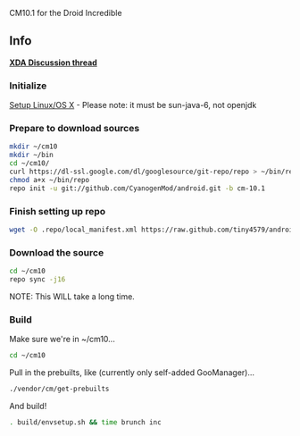 CM10.1 for the Droid Incredible

## Info
[**XDA Discussion thread**](http://forum.xda-developers.com/showthread.php?t=1882918)

### Initialize
[Setup Linux/OS X](http://source.android.com/source/initializing.html) - Please note: it must be sun-java-6, not openjdk

### Prepare to download sources
```bash
mkdir ~/cm10
mkdir ~/bin
cd ~/cm10/
curl https://dl-ssl.google.com/dl/googlesource/git-repo/repo > ~/bin/repo
chmod a+x ~/bin/repo
repo init -u git://github.com/CyanogenMod/android.git -b cm-10.1
```

### Finish setting up repo
```bash
wget -O .repo/local_manifest.xml https://raw.github.com/tiny4579/android_device_htc_inc/cm-10.1/Manifest/local_manifest.xml
```

### Download the source
```bash
cd ~/cm10
repo sync -j16
```
NOTE: This WILL take a long time.

### Build
Make sure we're in ~/cm10...
```bash
cd ~/cm10
```
Pull in the prebuilts, like (currently only self-added GooManager)...
```bash
./vendor/cm/get-prebuilts
```
And build!
```bash
. build/envsetup.sh && time brunch inc
```

